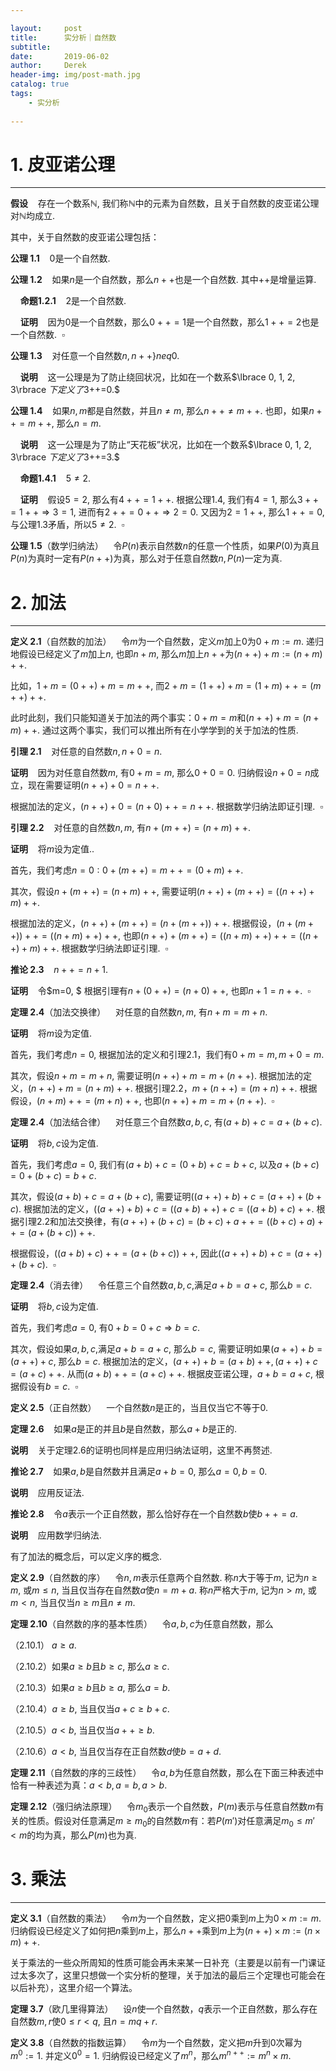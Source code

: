 ```yaml
---

layout:     post
title:      实分析｜自然数
subtitle:   
date:       2019-06-02
author:     Derek
header-img: img/post-math.jpg
catalog: true
tags:
    - 实分析
    
---
```

# 1. 皮亚诺公理
***
**假设**&nbsp;&nbsp;&nbsp; 存在一个数系$\mathbb{N},$ 我们称$\mathbb{N}$中的元素为自然数，且关于自然数的皮亚诺公理对$\mathbb{N}$均成立.

其中，关于自然数的皮亚诺公理包括：

**公理 1.1**&nbsp;&nbsp;&nbsp; $0$是一个自然数.

**公理 1.2**&nbsp;&nbsp;&nbsp; 如果$n$是一个自然数，那么$n++$也是一个自然数. 其中$++$是增量运算.

&nbsp;&nbsp;&nbsp;&nbsp;**命题1.2.1**&nbsp;&nbsp;&nbsp; $2$是一个自然数.

&nbsp;&nbsp;&nbsp;&nbsp;**证明**&nbsp;&nbsp;&nbsp; 因为$0$是一个自然数，那么$0++=1$是一个自然数，那么$1++=2$也是一个自然数.&nbsp;&nbsp;$\square$

**公理 1.3**&nbsp;&nbsp;&nbsp; 对任意一个自然数$n, n++\rbrace neq0.$

&nbsp;&nbsp;&nbsp;&nbsp;**说明**&nbsp;&nbsp;&nbsp; 这一公理是为了防止绕回状况，比如在一个数系$\lbrace 0, 1, 2, 3\rbrace $下定义了$3++=0.$

**公理 1.4**&nbsp;&nbsp;&nbsp; 如果$n, m$都是自然数，并且$n \neq m,$ 那么$n++ \neq m++.$ 也即，如果$n++ = m++,$ 那么$n=m.$

&nbsp;&nbsp;&nbsp;&nbsp;**说明**&nbsp;&nbsp;&nbsp; 这一公理是为了防止“天花板”状况，比如在一个数系$\lbrace 0, 1, 2, 3\rbrace $下定义了$3++=3.$

&nbsp;&nbsp;&nbsp;&nbsp;**命题1.4.1**&nbsp;&nbsp;&nbsp; $5\neq2.$

&nbsp;&nbsp;&nbsp;&nbsp;**证明**&nbsp;&nbsp;&nbsp; 假设$5=2,$ 那么有$4++=1++.$ 根据公理1.4, 我们有$4=1,$ 那么$3++=1++ \Rightarrow 3=1,$ 进而有$2++=0++ \Rightarrow 2=0.$ 又因为$2=1++,$ 那么$1++=0,$ 与公理1.3矛盾，所以$5\neq2.$&nbsp;&nbsp;$\square$

**公理 1.5**（数学归纳法）&nbsp;&nbsp;&nbsp; 令$P(n)$表示自然数$n$的任意一个性质，如果$P(0)$为真且$P(n)$为真时一定有$P(n++)$为真，那么对于任意自然数$n, P(n)$一定为真.

# 2. 加法
***
**定义 2.1**（自然数的加法）&nbsp;&nbsp;&nbsp; 令$m$为一个自然数，定义$m$加上$0$为$0+m:=m.$ 递归地假设已经定义了$m$加上$n,$ 也即$n+m,$ 那么$m$加上$n++$为$(n++)+m:=(n+m)++.$

比如，$1+m=(0++)+m=m++,$ 而$2+m=(1++)+m=(1+m)++=(m++)++.$

此时此刻，我们只能知道关于加法的两个事实：$0+m=m$和$(n++)+m=(n+m)++.$ 通过这两个事实，我们可以推出所有在小学学到的关于加法的性质.

**引理 2.1**&nbsp;&nbsp;&nbsp; 对任意的自然数$n, n+0=n.$

**证明**&nbsp;&nbsp;&nbsp; 因为对任意自然数$m$, 有$0+m=m,$ 那么$0+0=0.$ 归纳假设$n+0=n$成立，现在需要证明$(n++)+0=n++.$

根据加法的定义，$(n++)+0=(n+0)++=n++.$ 根据数学归纳法即证引理.&nbsp;&nbsp;$\square$

**引理 2.2**&nbsp;&nbsp;&nbsp; 对任意的自然数$n, m,$ 有$n+(m++)=(n+m)++.$

**证明**&nbsp;&nbsp;&nbsp; 将$m$设为定值..

首先，我们考虑$n=0: 0+(m++)=m++=(0+m)++.$

其次，假设$n+(m++)=(n+m)++,$ 需要证明$(n++)+(m++)=((n++)+m)++.$

根据加法的定义，$(n++)+(m++)=(n+(m++))++.$ 根据假设，$(n+(m++))++=((n+m)++)++,$ 也即$(n++)+(m++)=((n+m)++)++=((n++)+m)++.$ 根据数学归纳法即证引理.&nbsp;&nbsp;$\square$

**推论 2.3**&nbsp;&nbsp;&nbsp; $n++=n+1.$

**证明**&nbsp;&nbsp;&nbsp; 令$m=0, $ 根据引理有$n+(0++)=(n+0)++,$ 也即$n+1=n++.$&nbsp;&nbsp;$\square$

**定理 2.4**（加法交换律）&nbsp;&nbsp;&nbsp; 对任意的自然数$n, m,$ 有$n+m=m+n.$

**证明**&nbsp;&nbsp;&nbsp; 将$m$设为定值.

首先，我们考虑$n=0,$ 根据加法的定义和引理2.1，我们有$0+m=m, m+0=m.$

其次，假设$n+m=m+n,$ 需要证明$(n++)+m=m+(n++).$ 根据加法的定义，$(n++)+m=(n+m)++.$ 根据引理2.2，$m+(n++)=(m+n)++.$ 根据假设，$(n+m)++=(m+n)++,$ 也即$(n++)+m=m+(n++).$&nbsp;&nbsp;$\square$

**定理 2.4**（加法结合律）&nbsp;&nbsp;&nbsp; 对任意三个自然数$a, b, c,$ 有$(a+b)+c=a+(b+c).$

**证明**&nbsp;&nbsp;&nbsp; 将$b, c$设为定值.

首先，我们考虑$a=0,$ 我们有$(a+b)+c=(0+b)+c=b+c,$ 以及$a+(b+c)=0+(b+c)=b+c.$

其次，假设$(a+b)+c=a+(b+c),$ 需要证明$((a++)+b)+c=(a++)+(b+c).$ 根据加法的定义，$((a++)+b)+c=((a+b)++)+c=((a+b)+c)++.$ 根据引理2.2和加法交换律，有$(a++)+(b+c)=(b+c)+a++=((b+c)+a)++=(a+(b+c))++.$

根据假设，$((a+b)+c)++=(a+(b+c))++,$ 因此$((a++)+b)+c=(a++)+(b+c).$&nbsp;&nbsp;$\square$

**定理 2.4**（消去律）&nbsp;&nbsp;&nbsp; 令任意三个自然数$a, b, c,$满足$a+b=a+c,$ 那么$b=c.$

**证明**&nbsp;&nbsp;&nbsp; 将$b, c$设为定值.

首先，我们考虑$a=0,$ 有$0+b=0+c \Rightarrow b=c.$

其次，假设如果$a, b, c,$满足$a+b=a+c,$ 那么$b=c,$ 需要证明如果$(a++)+b=(a++)+c,$ 那么$b=c.$ 根据加法的定义，$(a++)+b=(a+b)++, (a++)+c=(a+c)++.$ 从而$(a+b)++=(a+c)++.$ 根据皮亚诺公理，$a+b=a+c,$ 根据假设有$b=c.$&nbsp;&nbsp;$\square$

**定义 2.5**（正自然数）&nbsp;&nbsp;&nbsp; 一个自然数$n$是正的，当且仅当它不等于$0.$

**定理 2.6**&nbsp;&nbsp;&nbsp; 如果$a$是正的并且$b$是自然数，那么$a+b$是正的.

**说明**&nbsp;&nbsp;&nbsp; 关于定理2.6的证明也同样是应用归纳法证明，这里不再赘述.

**推论 2.7**&nbsp;&nbsp;&nbsp; 如果$a, b$是自然数并且满足$a+b=0,$ 那么$a=0, b=0.$

**说明**&nbsp;&nbsp;&nbsp; 应用反证法.

**推论 2.8**&nbsp;&nbsp;&nbsp; 令$a$表示一个正自然数，那么恰好存在一个自然数$b$使$b++=a.$

**说明**&nbsp;&nbsp;&nbsp; 应用数学归纳法.

有了加法的概念后，可以定义序的概念.

**定义 2.9**（自然数的序）&nbsp;&nbsp;&nbsp; 令$n, m$表示任意两个自然数. 称$n$大于等于$m,$ 记为$n \geq m,$ 或$m \leq n,$ 当且仅当存在自然数$a$使$n=m+a.$ 称$n$严格大于$m,$ 记为$n>m,$ 或$m<n,$ 当且仅当$n \geq m$且$n\neq m.$

**定理 2.10**（自然数的序的基本性质）&nbsp;&nbsp;&nbsp; 令$a, b, c$为任意自然数，那么

（2.10.1） $a \geq a.$

（2.10.2）如果$a \geq b$且$b \geq c,$ 那么$a \geq c.$

（2.10.3）如果$a \geq b$且$b \geq a,$ 那么$a=b.$

（2.10.4）$a \geq b,$ 当且仅当$a+c \geq b+c.$

（2.10.5）$a<b,$ 当且仅当$a++ \geq b.$

（2.10.6）$a<b,$ 当且仅当存在正自然数$d$使$b=a+d.$

**定理 2.11**（自然数的序的三歧性）&nbsp;&nbsp;&nbsp; 令$a, b$为任意自然数，那么在下面三种表述中恰有一种表述为真：$a< b, a=b, a>b.$

**定理 2.12**（强归纳法原理）&nbsp;&nbsp;&nbsp; 令$m_0$表示一个自然数，$P(m)$表示与任意自然数$m$有关的性质。假设对任意满足$m \geq m_0$的自然数$m$有：若$P(m')$对任意满足$m_0 \leq m' <m$的均为真，那么$P(m)$也为真.

# 3. 乘法
***
**定义 3.1**（自然数的乘法）&nbsp;&nbsp;&nbsp; 令$m$为一个自然数，定义把$0$乘到$m$上为$0 \times m:=m.$ 归纳假设已经定义了如何把$n$乘到$m$上，那么$n++$乘到$m$上为$(n++) \times m:=(n \times m)++.$

关于乘法的一些众所周知的性质可能会再未来某一日补充（主要是以前有一门课证过太多次了，这里只想做一个实分析的整理，关于加法的最后三个定理也可能会在以后补充），这里介绍一个算法。

**定理 3.7**（欧几里得算法）&nbsp;&nbsp;&nbsp; 设$n$使一个自然数，$q$表示一个正自然数，那么存在自然数$m, r$使$0 \leq r < q,$ 且$n=mq+r.$

**定义 3.8**（自然数的指数运算）&nbsp;&nbsp;&nbsp; 令$m$为一个自然数，定义把$m$升到$0$次幂为$m^0:=1.$ 并定义$0^0=1.$ 归纳假设已经定义了$m^n$，那么$m^{n++}:=m^n \times m.$